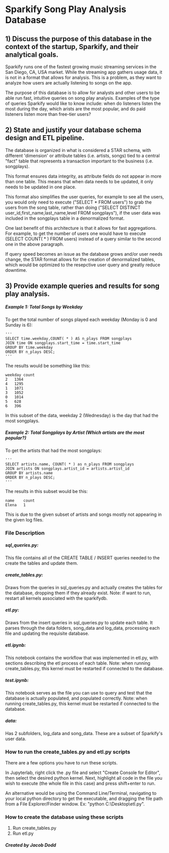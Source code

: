 # Sparkify Song Play Analysis Database

## 1) Discuss the purpose of this database in the context of the startup, Sparkify, and their analytical goals.

Sparkify runs one of the fastest growing music streaming services in the San Diego, CA, USA market. While the streaming app gathers usage data, it is not in a format that allows for analysis. This is a problem, as they want to analyze how users are actually listening to songs on the app. 

The purpose of this database is to allow for analysts and other users to be able run fast, intuitive queries on song play analysis. Examples of the type of queries Sparkify would like to know include: when do listeners listen the most during the day, which arists are the most popular, and do paid listeners listen more than free-tier users?


## 2) State and justify your database schema design and ETL pipeline.

The database is organized in what is considered a STAR schema, with different 'dimension' or attribute tables (i.e. artists, songs) tied to a central "fact" table that represents a transaction important to the business (i.e. songplays).

This format ensures data integrity, as attribute fields do not appear in more than one table. This means that when data needs to be updated, it only needs to be updated in one place. 

This format also simplifies the user queries, for example to see all the users, you would only need to execute ("SELECT * FROM users") to grab the users from the song table, rather than doing ("SELECT DISTINCT user_id,first_name,last_name,level FROM songplays"), if the user data was included in the songplays table in a denormalized format. 

One last benefit of this architecture is that it allows for fast aggregations. For example, to get the number of users one would have to execute (SELECT COUNT( * ) FROM users) instead of a query similar to the second one in the above paragraph. 

If query speed becomes an issue as the database grows and/or user needs change, the STAR format allows for the creation of denormalized tables, which would be optimized to the resepctive user query and greatly reduce downtime. 


## 3) Provide example queries and results for song play analysis.

##### Example 1: Total Songs by Weekday

To get the total number of songs played each weekday (Monday is 0 and Sunday is 6):
    
    '''
    SELECT time.weekday,COUNT( * ) AS n_plays FROM songplays 
    JOIN time ON songplays.start_time = time.start_time 
    GROUP BY time.weekday
    ORDER BY n_plays DESC;
    '''

The results would be something like this:

    weekday	count   
    2	1364
    4	1295
    1	1071
    3	1052
    0	1014
    5	628
    6	396

In this subset of the data, weekday 2 (Wednesday) is the day that had the most songplays.

##### Example 2: Total Songplays by Artist (Which artists are the most popular?)

To get the artists that had the most songplays:

    '''
    SELECT artists.name, COUNT( * ) as n_plays FROM songplays 
    JOIN artists ON songplays.artist_id = artists.artist_id 
    GROUP BY artists.name 
    ORDER BY n_plays DESC;
    '''

The results in this subset would be this:

    name	count
    Elena	1

This is due to the given subset of artists and songs mostly not appearing in the given log files.

### File Description

##### sql_queries.py:
This file contains all of the CREATE TABLE / INSERT queries needed to the create the tables and update them. 

##### create_tables.py:
Draws from the queries in sql_queries.py and actually creates the tables for the database, dropping them if they already exist. Note: if want to run, restart all kernels associated with the sparkifydb.

##### etl.py:
Draws from the insert queries in sql_queries.py to update each table. It parses through the data folders, song_data and log_data, processing each file and updating the requisite database.

##### etl.ipynb:
This notebook contains the workflow that was implemented in etl.py, with sections describing the etl process of each table. Note: when running create_tables.py, this kernel must be restarted if connected to the database.

##### test.ipynb:
This notebook serves as the file you can use to query and test that the database is actually populated, and populated correctly. Note: when running create_tables.py, this kernel must be restarted if connected to the database.

##### data:
Has 2 subfolders, log_data and song_data. These are a subset of Sparkify's user data.


### How to run the create_tables.py and etl.py scripts

There are a few options you have to run these scripts. 

In Jupyterlab, right click the .py file and select "Create Console for Editor", then select the desired python kernel. Next, highlight all code in the file you wish to execute (the whole file in this case) and press shift+enter to run.

An alternative would be using the Command Line/Terminal, navigating to your local python directory to get the executable, and dragging the file path from a File Explorer/Finder window. Ex: "python C:\Desktop\etl.py".

### How to create the database using these scripts

1. Run create_tables.py
2. Run etl.py


##### Created by Jacob Dodd